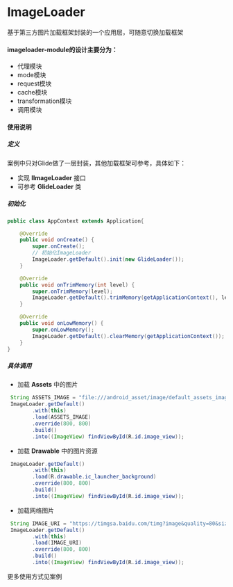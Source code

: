 # ImageLoader

基于第三方图片加载框架封装的一个应用层，可随意切换加载框架

#### imageloader-module的设计主要分为：

- 代理模块
- mode模块
- request模块
- cache模块
- transformation模块
- 调用模块

#### 使用说明

##### 定义

案例中只对Glide做了一层封装，其他加载框架可参考，具体如下：

- 实现 **IImageLoader** 接口
- 可参考 **GlideLoader** 类

##### 初始化

```java
public class AppContext extends Application{

    @Override
    public void onCreate() {
        super.onCreate();
        // 初始化ImageLoader
        ImageLoader.getDefault().init(new GlideLoader());
    }

    @Override
    public void onTrimMemory(int level) {
        super.onTrimMemory(level);
        ImageLoader.getDefault().trimMemory(getApplicationContext(), level);
    }

    @Override
    public void onLowMemory() {
        super.onLowMemory();
        ImageLoader.getDefault().clearMemory(getApplicationContext());
    }
}
```

##### 具体调用

- 加载 **Assets** 中的图片

```java
 String ASSETS_IMAGE = "file:///android_asset/image/default_assets_image.jpg";
 ImageLoader.getDefault()
        .with(this)
        .load(ASSETS_IMAGE)
        .override(800, 800)
	    .build()
        .into((ImageView) findViewById(R.id.image_view));
```

- 加载 **Drawable** 中的图片资源

```java
 ImageLoader.getDefault()
        .with(this)
        .load(R.drawable.ic_launcher_background)
        .override(800, 800)
	    .build()
        .into((ImageView) findViewById(R.id.image_view));
```

- 加载网络图片

```java
 String IMAGE_URI = "https://timgsa.baidu.com/timg?image&quality=80&size=b9999_10000&sec=1532341650414&di=e1f5a6c0f5cd073dc266ad75f402cb44&imgtype=0&src=http%3A%2F%2Fi1.17173.itc.cn%2F2011%2Fnews%2F2011%2F02%2F11%2Fs0211eve04s.jpg";
 ImageLoader.getDefault()
        .with(this)
        .load(IMAGE_URI)
        .override(800, 800)
	    .build()
        .into((ImageView) findViewById(R.id.image_view));
```

更多使用方式见案例
